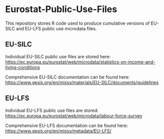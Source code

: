 # Eurostat-Public-Use-Files

This repository stores R code used to produce cumulative versions of EU-SILC and EU-LFS public use microdata files.

## EU-SILC

Individual EU-SILC public use files are stored here: https://ec.europa.eu/eurostat/web/microdata/statistics-on-income-and-living-conditions

Comprehensive EU-SILC documentation can be found here: https://www.gesis.org/en/missy/materials/EU-SILC/documents/guidelines

## EU-LFS

Individual EU-LFS public use files are stored: https://ec.europa.eu/eurostat/web/microdata/labour-force-survey

Comprehensive EU-LFS documentation can be found here: https://www.gesis.org/en/missy/metadata/EU-LFS/
